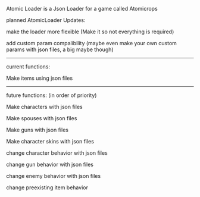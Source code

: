 
Atomic Loader is a Json Loader for a game called Atomicrops

planned AtomicLoader Updates:

make the loader more flexible (Make it so not everything is required)

add custom param compalibility (maybe even make your own custom params with json files, a big maybe though)



-------------------------

current functions:

Make items using json files

----------------------------------------------

future functions:   (in order of priority)

Make characters with json files 

Make spouses with json files

Make guns with json files

Make character skins with json files

change character behavior with json files

change gun behavior with json files

change enemy behavior with json files

change preexisting item behavior
